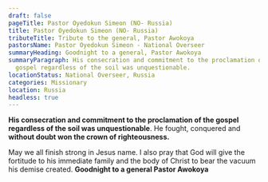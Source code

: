 ```yaml
---
draft: false
pageTitle: Pastor Oyedokun Simeon (NO- Russia)
title: Pastor Oyedokun Simeon (NO- Russia)
tributeTitle: Tribute to the general, Pastor Awokoya
pastorsName: Pastor Oyedokun Simeon - National Overseer
summaryHeading: Goodnight to a general, Pastor Awokoya
summaryParagraph: His consecration and commitment to the proclamation of the
  gospel regardless of the soil was unquestionable.
locationStatus: National Overseer, Russia
categories: Missionary
location: Russia
headless: true
---
```

**His consecration and commitment to the proclamation of the gospel regardless of the soil was unquestionable**. He fought, conquered and **without doubt won the crown of righteousness.** 


May we all finish strong in Jesus name. I also pray that God will give the fortitude to his immediate family and the body of Christ to bear the vacuum his demise created. **Goodnight to a general Pastor Awokoya**